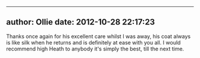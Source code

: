 
---
author: Ollie
date: 2012-10-28 22:17:23
---
Thanks once again for his excellent care whilst I was away, his coat always is like silk when he returns and is definitely at ease with you all. I would recommend high Heath to anybody it's simply the best, till the next time.

